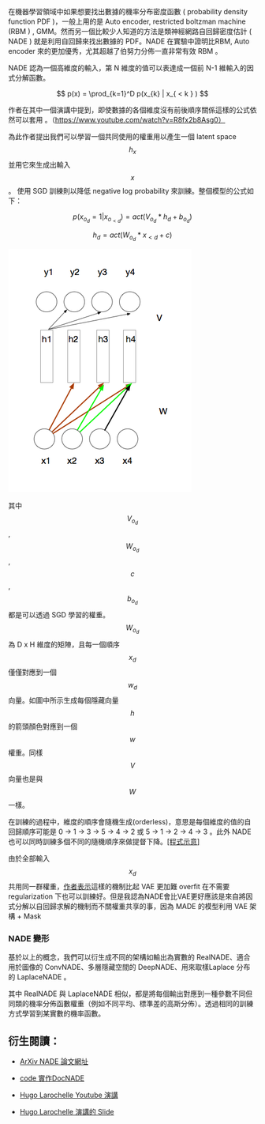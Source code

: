 在機器學習領域中如果想要找出數據的機率分布密度函數 ( probability density function PDF )，一般上用的是 Auto encoder, restricted boltzman machine (RBM ) , GMM。然而另一個比較少人知道的方法是類神經網路自回歸密度估計 ( NADE ) 就是利用自回歸來找出數據的 PDF。NADE 在實驗中證明比RBM, Auto encoder 來的更加優秀，尤其超越了伯努力分佈一直非常有效 RBM 。

NADE 認為一個高維度的輸入，第 N 維度的值可以表達成一個前 N-1 維輸入的因式分解函數。

$$
p(x) = \prod_{k=1}^D p(x_{k} | x_{ < k } )
$$ 

作者在其中一個演講中提到，即使數據的各個維度沒有前後順序關係這樣的公式依然可以套用 。（https://www.youtube.com/watch?v=R8fx2b8Asg0）

為此作者提出我們可以學習一個共同使用的權重用以產生一個 latent space $$h_{x}$$ 並用它來生成出輸入 $$x$$。 使用 SGD 訓練則以降低 negative log probability 來訓練。整個模型的公式如下：

$$
p(x_{o_{d}} = 1 | x_{o_{<d}} ) = act(V_{o_d}*h_{d} + b_{o_{d}} )
$$


$$
h_{d} = act(W_{o_d}*x_{<d} + c )
$$

![](https://raw.githubusercontent.com/theblackcat102/theblackcat102.github.io/master/images/NADE-1.png#left)

其中 $$V_{o_d}$$, $$W_{o_d}$$, $$c$$, $$b_{o_{d}}$$ 都是可以透過 SGD 學習的權重。$$W_{o_d}$$ 為 D x H 維度的矩陣，且每一個順序 $$x_{d}$$ 僅僅對應到一個 $$w_d$$ 向量。如圖中所示生成每個隱藏向量 $$h$$ 的箭頭顏色對應到一個 $$w$$ 權重。同樣 $$V$$ 向量也是與$$W$$一樣。

在訓練的過程中，維度的順序會隨機生成(orderless)，意思是每個維度的值的自回歸順序可能是 0 -> 1 -> 3 -> 5 -> 4 -> 2 或 5 -> 1 -> 2 -> 4 -> 3 。此外 NADE 也可以同時訓練多個不同的隨機順序來做提督下降。[[程式示意]](https://github.com/MarcCote/NADE/blob/master/deepnade/buml/NADE/OrderlessBernoulliNADE.py#L124)


由於全部輸入 $$x_{d}$$ 共用同一群權重，[作者表示](https://youtu.be/R8fx2b8Asg0)這樣的機制比起 VAE 更加難 overfit 在不需要 regularization 下也可以訓練好。但是我認為NADE會比VAE更好應該是來自將因式分解以自回歸求解的機制而不關權重共享的事，因為 MADE 的模型利用 VAE 架構 + Mask 


### NADE 變形

基於以上的概念，我們可以衍生成不同的架構如輸出為實數的 RealNADE、適合用於圖像的 ConvNADE、多層隱藏空間的 DeepNADE、用來取樣Laplace 分布的 LaplaceNADE 。

其中 RealNADE 與 LaplaceNADE 相似，都是將每個輸出對應到一種參數不同但同類的機率分佈函數權重（例如不同平均、標準差的高斯分佈）。透過相同的訓練方式學習到某實數的機率函數。

## 衍生閱讀：

* [ArXiv NADE 論文網址](https://arxiv.org/abs/1605.02226)

* [code 實作DocNADE](http://blog.aylien.com/tensorflow-implementation-neural-autoregressive-topic-model-docnade/)

* [Hugo Larochelle Youtube 演講](https://www.youtube.com/watch?v=R8fx2b8Asg0)

* [Hugo Larochelle 演講的 Slide ](http://helper.ipam.ucla.edu/publications/gss2012/gss2012_10616.pdf)
